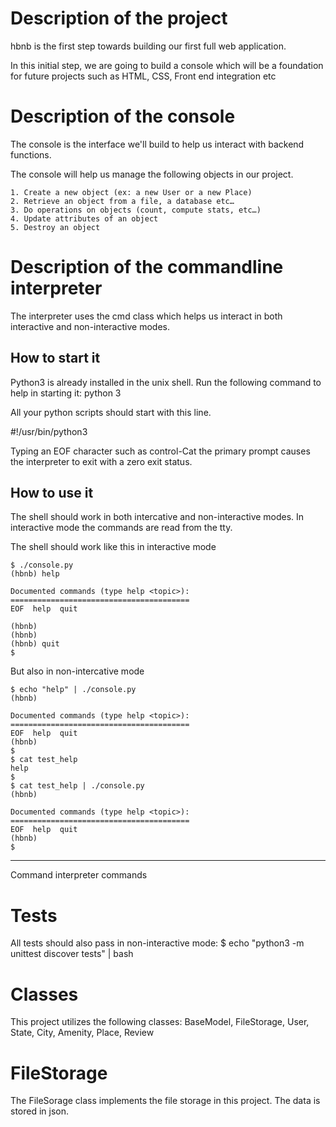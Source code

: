 Description of the project
=================================================================================
hbnb is the first step towards building our first full web application.

In this initial step, we are going to build a console which will be a foundation
for future projects such as HTML, CSS, Front end integration etc

Description of the console
==================================================================================

The console is the interface we'll build to help us interact with
backend functions.

The console will help us manage the following objects in our project.

	1. Create a new object (ex: a new User or a new Place)
	2. Retrieve an object from a file, a database etc…
	3. Do operations on objects (count, compute stats, etc…)
	4. Update attributes of an object
	5. Destroy an object

Description of the commandline interpreter
====================================================================================
The interpreter uses the cmd class which helps us interact in
both interactive and non-interactive modes.

How to start it
-----------------------------------------------------------------------------------
Python3 is already installed in the unix shell. Run the following command to help
in starting it: python 3

All your python scripts should start with this line.

#!/usr/bin/python3

Typing an EOF character such as control-Cat the primary prompt causes the interpreter
to exit with a zero exit status.

How to use it
----------------------------------------------------------------------------------------
The shell should work in both intercative and non-interactive modes.
In interactive mode the commands are read from the tty.

The shell should work like this in interactive mode

	$ ./console.py
	(hbnb) help
	
	Documented commands (type help <topic>):
	========================================
	EOF  help  quit

	(hbnb) 
	(hbnb) 
	(hbnb) quit
	$

But also in non-intercative mode

	$ echo "help" | ./console.py
	(hbnb)

	Documented commands (type help <topic>):
	========================================
	EOF  help  quit
	(hbnb) 
	$
	$ cat test_help
	help
	$
	$ cat test_help | ./console.py
	(hbnb)
	
	Documented commands (type help <topic>):
	========================================
	EOF  help  quit
	(hbnb) 
	$

-------------------------------------------------------------------------------------------
Command interpreter commands


Tests
=======================================================================================

All tests should also pass in non-interactive mode: $ echo "python3 -m unittest discover tests" | bash

Classes
=======================================================================================================

This project utilizes the following classes: BaseModel, FileStorage, User, State, City, Amenity,
Place, Review

FileStorage
========================================================================================================

The FileSorage class implements the file storage in this project. The data is stored in json.























